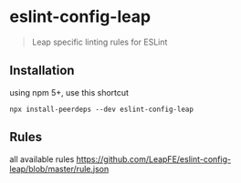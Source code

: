 # eslint-config-leap

> Leap specific linting rules for ESLint

## Installation

using npm 5+, use this shortcut
```shell
npx install-peerdeps --dev eslint-config-leap
```

## Rules
all available rules https://github.com/LeapFE/eslint-config-leap/blob/master/rule.json
